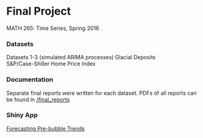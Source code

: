 # Final Project
MATH 265: Time Series, Spring 2016

### Datasets
Datasets 1-3 (simulated ARIMA processes)
Glacial Deposits  
S&P/Case-Shiller Home Price Index

### Documentation
Separate final reports were written for each dataset. PDFs of all reports can be found in [/final_reports](/final_reports)

### Shiny App
[Forecasting Pre-bubble Trends](https://ryan-quigley.shinyapps.io/home-price-forecasts/)
